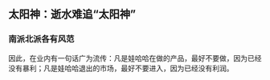 ## 太阳神：逝水难追“太阳神”

### 南派北派各有风范

因此，在业内有一句话广为流传：凡是娃哈哈在做的产品，最好不要做，因为已经没有暴利；凡是娃哈哈退出的市场，最好不要进入，因为已经没有利润。
